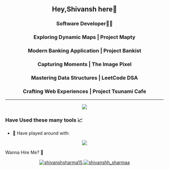<h2 align="center">Hey,Shivansh here👋 </h2>

</p>
<h3 align="center"> Software Developer👨‍💻 </h3>
<h3 align="center">Exploring Dynamic Maps | Project Mapty</h3>
<h3 align="center">Modern Banking Application | Project Bankist</h3>
<h3 align="center">Capturing Moments | The Image Pixel</h3>
<h3 align="center">Mastering Data Structures | LeetCode DSA</h3>
<h3 align="center">Crafting Web Experiences | Project Tsunami Cafe</h3>

---

<p align="center">
    <img src="https://komarev.com/ghpvc/?username=shivansh1507&color=blueviolet&style=for-the-badge" />
</p>

### Have Used these many tools 📈

- 🔭 Have played around with: 
<p align="center">
    <img src="https://skillicons.dev/icons?i=docker,arduino,aws,azure,bash,bootstrap,cpp,cassandra,py,discord,express,git,github,html,css,idea,gcp,java,js,linux,mongodb,mysql,nodejs,postgres,postman,powershell,react,redis,vscode,raspberrypi,php,r,&perline=12"/>
</p>


 Wanna Hire Me? 📱

<p align="center">

</a>
    <a href="https://www.linkedin.com/in/shivanshsharma15/" target="blank">
        <img align="center" src="https://img.shields.io/badge/LinkedIn-0077B5?style=for-the-badge&logo=linkedin&logoColor=white" alt="shivanshsharma15"/>
    </a>
    <a href="https://www.instagram.com/shivanshh_sharmaa/" target="blank">
        <img align="center" src="https://img.shields.io/badge/Instagram-E4405F?style=for-the-badge&logo=instagram&logoColor=white" alt="shivanshh_sharmaa" />
    </a>
</p>

